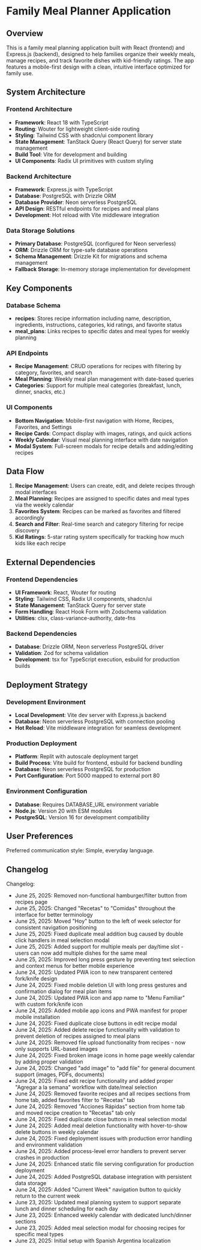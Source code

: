 # Family Meal Planner Application

## Overview

This is a family meal planning application built with React (frontend) and Express.js (backend), designed to help families organize their weekly meals, manage recipes, and track favorite dishes with kid-friendly ratings. The app features a mobile-first design with a clean, intuitive interface optimized for family use.

## System Architecture

### Frontend Architecture
- **Framework**: React 18 with TypeScript
- **Routing**: Wouter for lightweight client-side routing
- **Styling**: Tailwind CSS with shadcn/ui component library
- **State Management**: TanStack Query (React Query) for server state management
- **Build Tool**: Vite for development and building
- **UI Components**: Radix UI primitives with custom styling

### Backend Architecture
- **Framework**: Express.js with TypeScript
- **Database**: PostgreSQL with Drizzle ORM
- **Database Provider**: Neon serverless PostgreSQL
- **API Design**: RESTful endpoints for recipes and meal plans
- **Development**: Hot reload with Vite middleware integration

### Data Storage Solutions
- **Primary Database**: PostgreSQL (configured for Neon serverless)
- **ORM**: Drizzle ORM for type-safe database operations
- **Schema Management**: Drizzle Kit for migrations and schema management
- **Fallback Storage**: In-memory storage implementation for development

## Key Components

### Database Schema
- **recipes**: Stores recipe information including name, description, ingredients, instructions, categories, kid ratings, and favorite status
- **meal_plans**: Links recipes to specific dates and meal types for weekly planning

### API Endpoints
- **Recipe Management**: CRUD operations for recipes with filtering by category, favorites, and search
- **Meal Planning**: Weekly meal plan management with date-based queries
- **Categories**: Support for multiple meal categories (breakfast, lunch, dinner, snacks, etc.)

### UI Components
- **Bottom Navigation**: Mobile-first navigation with Home, Recipes, Favorites, and Settings
- **Recipe Cards**: Compact display with images, ratings, and quick actions
- **Weekly Calendar**: Visual meal planning interface with date navigation
- **Modal System**: Full-screen modals for recipe details and adding/editing recipes

## Data Flow

1. **Recipe Management**: Users can create, edit, and delete recipes through modal interfaces
2. **Meal Planning**: Recipes are assigned to specific dates and meal types via the weekly calendar
3. **Favorites System**: Recipes can be marked as favorites and filtered accordingly
4. **Search and Filter**: Real-time search and category filtering for recipe discovery
5. **Kid Ratings**: 5-star rating system specifically for tracking how much kids like each recipe

## External Dependencies

### Frontend Dependencies
- **UI Framework**: React, Wouter for routing
- **Styling**: Tailwind CSS, Radix UI components, shadcn/ui
- **State Management**: TanStack Query for server state
- **Form Handling**: React Hook Form with Zodschema validation
- **Utilities**: clsx, class-variance-authority, date-fns

### Backend Dependencies
- **Database**: Drizzle ORM, Neon serverless PostgreSQL driver
- **Validation**: Zod for schema validation
- **Development**: tsx for TypeScript execution, esbuild for production builds

## Deployment Strategy

### Development Environment
- **Local Development**: Vite dev server with Express.js backend
- **Database**: Neon serverless PostgreSQL with connection pooling
- **Hot Reload**: Vite middleware integration for seamless development

### Production Deployment
- **Platform**: Replit with autoscale deployment target
- **Build Process**: Vite build for frontend, esbuild for backend bundling
- **Database**: Neon serverless PostgreSQL for production
- **Port Configuration**: Port 5000 mapped to external port 80

### Environment Configuration
- **Database**: Requires DATABASE_URL environment variable
- **Node.js**: Version 20 with ESM modules
- **PostgreSQL**: Version 16 for development compatibility

## User Preferences

Preferred communication style: Simple, everyday language.

## Changelog

Changelog:
- June 25, 2025: Removed non-functional hamburger/filter button from recipes page
- June 25, 2025: Changed "Recetas" to "Comidas" throughout the interface for better terminology
- June 25, 2025: Moved "Hoy" button to the left of week selector for consistent navigation positioning
- June 25, 2025: Fixed duplicate meal addition bug caused by double click handlers in meal selection modal
- June 25, 2025: Added support for multiple meals per day/time slot - users can now add multiple dishes for the same meal
- June 25, 2025: Improved long press gesture by preventing text selection and context menus for better mobile experience
- June 24, 2025: Updated PWA icon to new transparent centered fork/knife design
- June 24, 2025: Fixed mobile deletion UI with long press gestures and confirmation dialog for meal plan items
- June 24, 2025: Updated PWA icon and app name to "Menu Familiar" with custom fork/knife icon
- June 24, 2025: Added mobile app icons and PWA manifest for proper mobile installation
- June 24, 2025: Fixed duplicate close buttons in edit recipe modal
- June 24, 2025: Added delete recipe functionality with validation to prevent deletion of recipes assigned to meal plans
- June 24, 2025: Removed file upload functionality from recipes - now only supports URL-based images
- June 24, 2025: Fixed broken image icons in home page weekly calendar by adding proper validation
- June 24, 2025: Changed "add image" to "add file" for general document support (images, PDFs, documents)
- June 24, 2025: Fixed edit recipe functionality and added proper "Agregar a la semana" workflow with date/meal selection
- June 24, 2025: Removed favorite recipes and all recipes sections from home tab, added favorites filter to "Recetas" tab
- June 24, 2025: Removed "Acciones Rápidas" section from home tab and moved recipe creation to "Recetas" tab only
- June 24, 2025: Fixed duplicate close buttons in meal selection modal
- June 24, 2025: Added meal deletion functionality with hover-to-show delete buttons in weekly calendar
- June 24, 2025: Fixed deployment issues with production error handling and environment validation
- June 24, 2025: Added process-level error handlers to prevent server crashes in production
- June 24, 2025: Enhanced static file serving configuration for production deployment
- June 24, 2025: Added PostgreSQL database integration with persistent data storage
- June 24, 2025: Added "Current Week" navigation button to quickly return to the current week
- June 23, 2025: Updated meal planning system to support separate lunch and dinner scheduling for each day
- June 23, 2025: Enhanced weekly calendar with dedicated lunch/dinner sections
- June 23, 2025: Added meal selection modal for choosing recipes for specific meal types
- June 23, 2025: Initial setup with Spanish Argentina localization